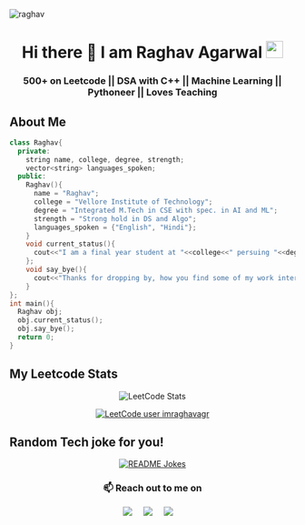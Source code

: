 ![raghav](https://user-images.githubusercontent.com/52325383/159206320-eed93e7c-d6a1-41af-b465-b6dec356159e.gif)
<h1 align="center">Hi there 👋 I am  Raghav Agarwal  <img src="https://emojis.slackmojis.com/emojis/images/1531849430/4246/blob-sunglasses.gif?1531849430" width="30"/></h1>

<h3 align="center">500+ on Leetcode || DSA with C++ || Machine Learning || Pythoneer || Loves Teaching</h3>

<h2>About Me</h2>

```c++
class Raghav{
  private:
    string name, college, degree, strength;
    vector<string> languages_spoken;
  public:
    Raghav(){
      name = "Raghav";
      college = "Vellore Institute of Technology";
      degree = "Integrated M.Tech in CSE with spec. in AI and ML";
      strength = "Strong hold in DS and Algo";
      languages_spoken = {"English", "Hindi"};
    }
    void current_status(){
      cout<<"I am a final year student at "<<college<<" persuing "<<degree<<endl;
    };
    void say_bye(){
      cout<<"Thanks for dropping by, how you find some of my work interesting."<<endl;
    }
};
int main(){
  Raghav obj;
  obj.current_status();
  obj.say_bye();
  return 0;
}
```
<div align="center">
<h2 align="left">My Leetcode Stats</h2>

![LeetCode Stats](https://leetcode.card.workers.dev/imraghavagr?cache=0?theme=dark&font=source_code_pro&extension=activity)

[![LeetCode user imraghavagr](https://img.shields.io/badge/dynamic/json?style=for-the-badge&labelColor=black&color=%23ffa116&label=Ranking&query=ranking&url=https%3A%2F%2Fbadge.xyli.tech/%2Fapi%2Fusers%2Fimraghavagr&logo=leetcode&logoColor=yellow)](https://leetcode.com/imraghavagr/)
</div>


<h2>Random Tech joke for you!</h2>
<div align="center">  
<a href="https://readme-jokes.vercel.app"><img align="center" src="https://readme-jokes.vercel.app/api?bgColor=%23073b4c&textColor=%2306d6a0&aColor=%2306d6a0&borderColor=%2306d6a0" alt="README Jokes"></a>


<h3 align="center">📫 Reach out to me on</h3>
  <p align="center">
    <a target="_blank" href="https://www.linkedin.com/in/imraghavagr"><img src="https://img.shields.io/badge/linkedin-%230077B5.svg?&style=for-the-badge&logo=linkedin&logoColor=white" /></a>&nbsp;&nbsp;&nbsp;&nbsp;
    <a target="_blank" href="https://twitter.com/imraghavagr"><img src="https://img.shields.io/badge/twitter-%231DA1F2.svg?&style=for-the-badge&logo=twitter&logoColor=white" /></a>&nbsp;&nbsp;&nbsp;&nbsp;
    <a href="mailto:imraghavagr@gmail.com?subject=Hello%Raghav,%20From%20Github"><img src="https://img.shields.io/badge/gmail-%23D14836.svg?&style=for-the-badge&logo=gmail&logoColor=white" /></a>&nbsp;&nbsp;&nbsp;&nbsp;
  </p>

